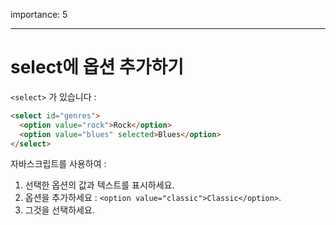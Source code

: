 importance: 5

---

# select에 옵션 추가하기

`<select>` 가 있습니다 :

```html
<select id="genres">
  <option value="rock">Rock</option>
  <option value="blues" selected>Blues</option>
</select>
```

자바스크립트를 사용하여 :

1. 선택한 옵션의 값과 텍스트를 표시하세요.
2. 옵션을 추가하세요 : `<option value="classic">Classic</option>`.
3. 그것을 선택하세요.
